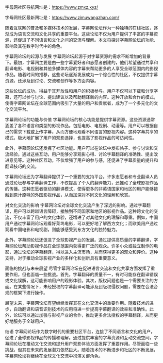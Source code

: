
字母网社区导航网址是：https://www.zmxz.xyz/

字母网社区最新网址是：https://www.zimuwangzhan.com/

随着互联网的普及和多媒体技术的发展，字幕网论坛作为一种独特的在线社区，逐渐成为语言交流和文化共享的重要平台。这些论坛不仅为用户提供了丰富的字幕资源，还促进了不同语言和文化之间的交流与理解。本文将探讨字幕网论坛的功能、影响及其在数字时代中的角色。

字幕网论坛的起源与发展
字幕网论坛起源于对字幕资源的需求不断增加的背景下。最初，字幕网主要是由一些字幕爱好者和志愿者创建的，他们希望通过共享和翻译电影、电视剧和其他多媒体内容的字幕来帮助更多的人享受全球范围内的影视作品。随着时间的推移，这些论坛逐渐发展成为一个综合性的社区，不仅提供字幕资源，还涉及到讨论、交流和创作等多方面内容。

这些论坛的成功，得益于其开放性和用户的积极参与。用户不仅可以下载和分享字幕，还可以参与讨论、提出建议以及帮助翻译新的内容。这种开放和合作的模式，使得字幕网论坛在全球范围内吸引了大量的用户和贡献者，成为了一个多元化的文化交流平台。

字幕网论坛的功能与价值
字幕网论坛的核心功能是提供字幕资源。这些资源通常涵盖了各种语言和类型的影视作品，包括电影、电视剧、动漫等。用户可以根据自己的需求下载或上传字幕，从而方便地观看不同语言的影视内容。这种字幕共享的模式，极大地扩展了用户的观影选择，也提高了影视作品的可访问性。

此外，字幕网论坛还发挥了社区功能。用户可以在论坛中发布帖子、参与讨论和交流经验。通过这些互动，用户能够分享观影心得、讨论字幕翻译的准确性、提出改进意见等。这种社区互动，不仅增强了用户的参与感，还促进了字幕质量的提升和翻译技巧的交流。

字幕网论坛还为字幕翻译提供了一个重要的支持平台。许多志愿者和专业翻译人员通过论坛参与字幕翻译工作，不仅提高了个人的翻译能力，还推动了全球影视作品的传播。这种志愿者驱动的翻译模式，使得更多的非英语国家和地区的用户能够接触到原汁原味的外国影视作品，从而加深对不同文化的理解和欣赏。

对文化交流的影响
字幕网论坛对全球文化交流产生了深远的影响。通过字幕翻译，用户可以跨越语言障碍，接触到不同国家和地区的影视作品。这种跨文化的交流，不仅丰富了用户的文化体验，还增进了对其他文化的理解和尊重。例如，中国用户通过字幕网论坛观看好莱坞电影，可以更好地了解西方文化；而欧美用户通过观看中国电影和电视剧，则能够感受到东方文化的独特魅力。

此外，字幕网论坛还促进了全球影视产业的发展。通过提供高质量的字幕翻译，字幕网论坛帮助影视作品在全球范围内获得更广泛的观众。许多小众或独立制作的电影，通过论坛的字幕翻译，得以进入主流市场，从而获得更多的观众和评价。这种支持，对于推动全球影视产业的多样化和创新具有重要意义。

面临的挑战与未来展望
尽管字幕网论坛在促进语言交流和文化共享方面发挥了重要作用，但也面临一些挑战。首先，字幕翻译的质量不一，有时可能存在翻译错误或文化误解，这可能影响用户的观影体验。其次，版权问题也是一个需要关注的方面。在某些情况下，未经授权的字幕翻译可能涉及到版权侵权问题，需要在合法合规的框架下进行操作。

展望未来，字幕网论坛有望继续发挥其在文化交流中的重要作用。随着技术的进步，自动翻译和语音识别技术的应用将进一步提高字幕翻译的效率和准确性。此外，论坛可以通过加强与影视产业的合作，推动更多合法授权的字幕翻译，从而更好地服务于全球用户。

结语
字幕网论坛作为数字时代的重要社区平台，连接了不同语言和文化的用户，促进了全球影视作品的传播和理解。通过提供丰富的字幕资源和互动交流空间，字幕网论坛在推动文化交流和提升用户观影体验方面发挥了重要作用。尽管面临一些挑战，但其在未来的发展潜力依然巨大。随着技术的不断进步和社区的不断发展，字幕网论坛将继续在全球文化交流中扮演关键角色。
